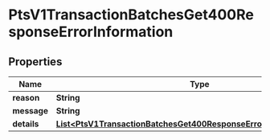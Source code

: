 
# PtsV1TransactionBatchesGet400ResponseErrorInformation

## Properties
Name | Type | Description | Notes
------------ | ------------- | ------------- | -------------
**reason** | **String** |  |  [optional]
**message** | **String** |  |  [optional]
**details** | [**List&lt;PtsV1TransactionBatchesGet400ResponseErrorInformationDetails&gt;**](PtsV1TransactionBatchesGet400ResponseErrorInformationDetails.md) |  |  [optional]



